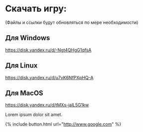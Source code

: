 # Скачать игру:
(Файлы и ссылки будут обновляться по мере необходимости)
## Для Windows
https://disk.yandex.ru/d/-Ngt4QHgG1qfsA
## Для Linux
https://disk.yandex.ru/d/u7vK6NfPXpHQ-A
## Для MacOS
https://disk.yandex.ru/d/tMXs-jalL5G1kw


Lorem ipsum dolor sit amet.

{% include button.html url="http://www.google.com" %}

